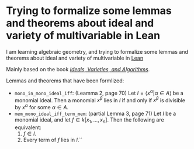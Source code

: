 # Trying to formalize some lemmas and theorems about ideal and variety of multivariable in Lean

I am learning algebraic geometry, and trying to formalize some lemmas and theorems about ideal and variety of multivariable in [Lean](https://leanprover-community.github.io)

Mainly based on the book [_Ideals, Varieties, and Algorithms_](https://link.springer.com/book/10.1007/978-3-319-16721-3).

Lemmas and theorems that have been formlized:

- `mono_in_mono_ideal_iff`: (Leamma 2, page 70) Let $I=\left\langle x^\alpha | \alpha \in A \right\rangle$ be a monomial ideal. Then a monomial $x^\beta$ lies in $I$ if and only if $x^\beta$ is divisible by $x^\alpha$ for some $\alpha\in A$.
- `mem_mono_ideal_iff_term_mem`: (partial Lemma 3, page 71) Let $I$ be a monomial ideal, and let $f\in k\left[x_1,\dots,x_n\right]$. Then the following are equivalent:
    1. $f\in I$.
    2. Every term of $f$ lies in $I$.``
